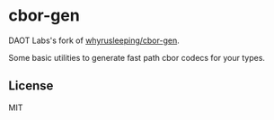 # cbor-gen

DAOT Labs's fork of [whyrusleeping/cbor-gen](https://github.com/daotl/cbor-gen).

Some basic utilities to generate fast path cbor codecs for your types.

## License
MIT
